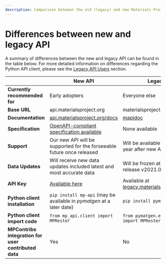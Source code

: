 ```yaml
---
description: Comparison between the old (legacy) and new Materials Project (MP) APIs.
---
```


# Differences between new and legacy API

A summary of differences between the new and legacy API can be found in the table below. For more detailed information on differences regarding the Python API client, please see the [Legacy API Users](using-the-api/legacy-api-users.md) section.

|                                                      | New API                                                                                    | Legacy API                                                                                |
| ---------------------------------------------------- | ------------------------------------------------------------------------------------------ | ----------------------------------------------------------------------------------------- |
| **Currently recommended for**                        | Early adopters                                                                             | Everyone else                                                                             |
| **Base URL**                                         | api.materialsproject.org                                                                   | materialsproject.org/rest/v2                                                              |
| **Documentation**                                    | [api.materialsproject.org/docs](https://api.materialsproject.org/docs)                     | [mapidoc](https://github.com/materialsproject/mapidoc)                                    |
| **Specification**                                    | [OpenAPI-compliant specification available](https://api.materialsproject.org/openapi.json) | None available                                                                            |
| **Support**                                          | Our new API will be supported for the forseeable future once released                      | Will be available for at least one year after new API is finalized                        |
| **Data Updates**                                     | Will receive new data updates included latest and most accurate data                       | Will be frozen at database release v2021.03.13                                            |
| **API Key**                                          | [Available here ](https://next-gen.materialsproject.org/api#api-key)                       | Available at [legacy.materialsproject.org/open](https://legacy.materialsproject.org/open) |
| **Python client installation**                       | `pip install mp-api` (may be available in _pymatgen_ at a later date)                      | `pip install pymatgen`                                                                    |
| **Python client import code**                        | `from mp_api.client import MPRester`                                                       | `from pymatgen.ext.matproj import MPRester`                                               |
| **MPContribs integration for user contributed data** | Yes                                                                                        | No                                                                                        |
